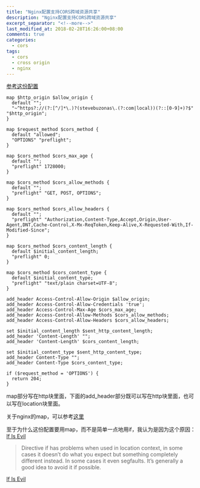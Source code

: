 ```yaml
---
title: "Nginx配置支持CORS跨域资源共享"
description: "Nginx配置支持CORS跨域资源共享"
excerpt_separator: "<!--more-->"
last_modified_at: 2018-02-28T16:26:00+08:00
comments: true
categories:
  - cors
tags:
  - cors
  - cross origin
  - nginx
---
```


[参考这份配置](https://gist.github.com/JamaisMagic/357eb0b0be4d1b33ac4ab47388388483)

```nginx
map $http_origin $allow_origin {
  default "";
  "~^https?://(?:[^/]*\.)?(stevebuzonas\.(?:com|local))(?::[0-9]+)?$" "$http_origin";
}

map $request_method $cors_method {
  default "allowed";
  "OPTIONS" "preflight";
}

map $cors_method $cors_max_age {
  default "";
  "preflight" 1728000;
}

map $cors_method $cors_allow_methods {
  default "";
  "preflight" "GET, POST, OPTIONS";
}

map $cors_method $cors_allow_headers {
  default "";
  "preflight" "Authorization,Content-Type,Accept,Origin,User-Agent,DNT,Cache-Control,X-Mx-ReqToken,Keep-Alive,X-Requested-With,If-Modified-Since";
}

map $cors_method $cors_content_length {
  default $initial_content_length;
  "preflight" 0;
}

map $cors_method $cors_content_type {
  default $initial_content_type;
  "preflight" "text/plain charset=UTF-8";
}

add_header Access-Control-Allow-Origin $allow_origin;
add_header Access-Control-Allow-Credentials 'true';
add_header Access-Control-Max-Age $cors_max_age;
add_header Access-Control-Allow-Methods $cors_allow_methods;
add_header Access-Control-Allow-Headers $cors_allow_headers;

set $initial_content_length $sent_http_content_length;
add_header 'Content-Length' "";
add_header 'Content-Length' $cors_content_length;

set $initial_content_type $sent_http_content_type;
add_header Content-Type "";
add_header Content-Type $cors_content_type;

if ($request_method = 'OPTIONS') {
  return 204;
}
```

map部分写在http块里面，下面的add_header部分既可以写在http块里面，也可以写在location块里面。

关于nginx的map，可以参考[这里](http://nginx.org/en/docs/http/ngx_http_map_module.html)

至于为什么这份配置要用map，而不是简单一点地用if，我认为是因为这个原因：[If Is Evil](https://www.nginx.com/resources/wiki/start/topics/depth/ifisevil/)

> Directive if has problems when used in location context, in some cases it doesn’t do what you expect but something completely different instead. In some cases it even segfaults. It’s generally a good idea to avoid it if possible.

<site><a target="_blank" href="https://www.nginx.com/resources/wiki/start/topics/depth/ifisevil/">If Is Evil</a></site>
